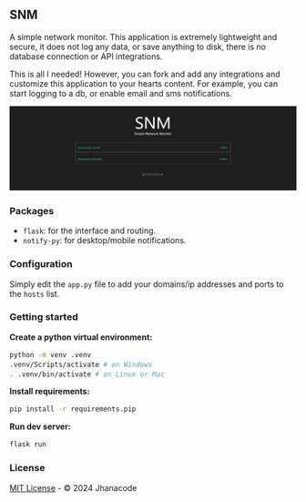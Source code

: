 SNM
---

A simple network monitor. This application is extremely lightweight and secure, it does not log any data, or save anything to disk, there is no database connection or API integrations.

This is all I needed! However, you can fork and add any integrations and customize this application to your hearts content. For example, you can start logging to a db, or enable email and sms notifications.

![Screenshot](./screenshot.jpg)

### Packages

- `flask`: for the interface and routing.
- `notify-py`: for desktop/mobile notifications.

### Configuration

Simply edit the `app.py` file to add your domains/ip addresses and ports to the `hosts` list.

### Getting started

**Create a python virtual environment:**
```bash
python -m venv .venv
.venv/Scripts/activate # on Windows
. .venv/bin/activate # on Linux or Mac
```

**Install requirements:**
```bash
pip install -r requirements.pip
```

**Run dev server:**
```bash
flask run
```

### License

[MIT License](./license) - &copy; 2024 Jhanacode
